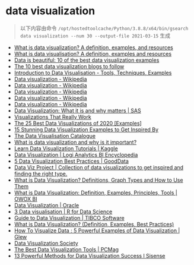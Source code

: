 
data visualization
==================


> 以下内容由命令 `/opt/hostedtoolcache/Python/3.8.8/x64/bin/gsearch data visualization --num 30 --output-file 2021-03-15` 生成

- [What is data visualization? A definition, examples, and resources](https://www.tableau.com/learn/articles/data-visualization)
- [What is data visualisation? A definition, examples and resources](https://www.tableau.com/en-gb/learn/articles/data-visualization)
- [Data is beautiful: 10 of the best data visualization examples](https://www.tableau.com/learn/articles/best-beautiful-data-visualization-examples)
- [The 10 best data visualization blogs to follow](https://www.tableau.com/learn/articles/best-data-visualization-blogs)
- [Introduction to Data Visualisation - Tools, Techniques, Examples](https://www.mygreatlearning.com/blog/introduction-to-data-visualisation-why-is-it-important/)
- [Data visualization - Wikipedia](https://en.wikipedia.org/wiki/Data_visualization)
- [Data visualization - Wikipedia](https://en.wikipedia.org/wiki/Data_visualization#Underpinnings)
- [Data visualization - Wikipedia](https://en.wikipedia.org/wiki/Data_visualization#History)
- [Data visualization - Wikipedia](https://en.wikipedia.org/wiki/Data_visualization#Techniques)
- [Data visualization - Wikipedia](https://en.wikipedia.org/wiki/Data_visualization#Data_presentation_architecture)
- [Data Visualization: What it is and why matters | SAS](https://www.sas.com/en_us/insights/big-data/data-visualization.html)
- [Visualizations That Really Work](https://hbr.org/2016/06/visualizations-that-really-work)
- [The 25 Best Data Visualizations of 2020 [Examples]](https://visme.co/blog/best-data-visualizations/)
- [15 Stunning Data Visualization Examples to Get Inspired By](https://visme.co/blog/examples-data-visualizations/)
- [The Data Visualisation Catalogue](https://datavizcatalogue.com/)
- [What is data visualization and why is it important?](https://searchbusinessanalytics.techtarget.com/definition/data-visualization)
- [Learn Data Visualization Tutorials | Kaggle](https://www.kaggle.com/learn/data-visualization)
- [Data Visualization | Logi Analytics BI Encyclopedia](https://www.logianalytics.com/resources/bi-encyclopedia/data-visualization/)
- [5 Data Visualization Best Practices | GoodData](https://www.gooddata.com/blog/5-data-visualization-best-practices-0)
- [Data Viz Project | Collection of data visualizations to get inspired and finding the right type.](https://datavizproject.com/)
- [What is Data Visualization? Definitions, Graph Types and How to Use Them](https://www.klipfolio.com/resources/articles/what-is-data-visualization)
- [What is Data Visualization: Definition, Examples, Principles, Tools | OWOX BI](https://www.owox.com/blog/articles/data-visualization/)
- [Data Visualization | Oracle](https://www.oracle.com/business-analytics/data-visualization.html)
- [3 Data visualisation | R for Data Science](https://r4ds.had.co.nz/data-visualisation.html)
- [Guide to Data Visualization | TIBCO Software](https://www.tibco.com/reference-center/guide-to-data-visualization)
- [What is Data Visualization? (Definition, Examples, Best Practices)](https://venngage.com/blog/data-visualization/)
- [How To Visualize Data : 5 Powerful Examples of Data Visualization | Glew](https://www.glew.io/articles/5-powerful-examples-of-data-visualization)
- [Data Visualization Society](https://www.datavisualizationsociety.com/)
- [The Best Data Visualization Tools | PCMag](https://www.pcmag.com/picks/the-best-data-visualization-tools)
- [13 Powerful Methods for Data Visualization Success l Sisense](https://www.sisense.com/blog/10-useful-ways-visualize-data-examples/)
